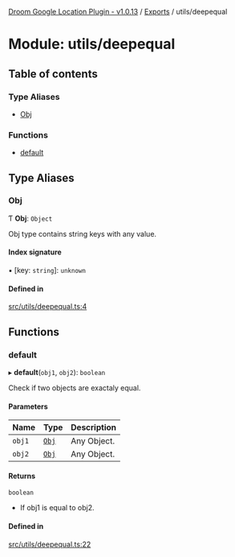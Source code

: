 [Droom Google Location Plugin - v1.0.13](../README.md) / [Exports](../modules.md) / utils/deepequal

# Module: utils/deepequal

## Table of contents

### Type Aliases

- [Obj](utils_deepequal.md#obj)

### Functions

- [default](utils_deepequal.md#default)

## Type Aliases

### Obj

Ƭ **Obj**: `Object`

Obj type contains string keys with any value.

#### Index signature

▪ [key: `string`]: `unknown`

#### Defined in

[src/utils/deepequal.ts:4](https://github.com/hitendrarao/location/blob/6485c4f/src/utils/deepequal.ts#L4)

## Functions

### default

▸ **default**(`obj1`, `obj2`): `boolean`

Check if two objects are exactaly equal.

#### Parameters

| Name | Type | Description |
| :------ | :------ | :------ |
| `obj1` | [`Obj`](utils_deepequal.md#obj) | Any Object. |
| `obj2` | [`Obj`](utils_deepequal.md#obj) | Any Object. |

#### Returns

`boolean`

- If obj1 is equal to obj2.

#### Defined in

[src/utils/deepequal.ts:22](https://github.com/hitendrarao/location/blob/6485c4f/src/utils/deepequal.ts#L22)
